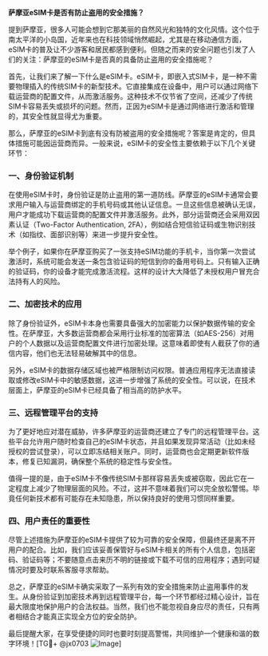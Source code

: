 **萨摩亚eSIM卡是否有防止盗用的安全措施？**

提到萨摩亚，很多人可能会想到它那美丽的自然风光和独特的文化风情。这个位于南太平洋的小岛国，近年来也在科技领域悄然崛起，尤其是在移动通信方面，eSIM卡的普及让不少游客和居民都感到便利。但随之而来的安全问题也引发了人们的关注：萨摩亚的eSIM卡是否真的具备防止盗用的安全措施呢？

首先，让我们来了解一下什么是eSIM卡。eSIM卡，即嵌入式SIM卡，是一种不需要物理插入的传统SIM卡的新型技术。它直接集成在设备中，用户可以通过网络下载运营商的配置文件，从而激活服务。这种技术不仅节省了空间，还减少了传统SIM卡容易丢失或损坏的问题。然而，正因为eSIM卡是通过网络进行激活和管理的，其安全性就显得尤为重要。

那么，萨摩亚的eSIM卡到底有没有防被盗用的安全措施呢？答案是肯定的，但具体措施可能因运营商而异。一般来说，eSIM卡的安全性主要依赖于以下几个关键环节：

### 一、身份验证机制

在使用eSIM卡时，身份验证是防止盗用的第一道防线。萨摩亚的eSIM卡通常会要求用户输入与运营商绑定的手机号码或其他认证信息。一旦这些信息被确认无误，用户才能成功下载运营商的配置文件并激活服务。此外，部分运营商还会采用双因素认证（Two-Factor Authentication, 2FA），例如结合短信验证码或生物识别技术（如指纹、面部识别等）来进一步提升安全性。

举个例子，如果你在萨摩亚购买了一张支持eSIM功能的手机卡，当你第一次尝试激活时，系统可能会发送一条包含验证码的短信到你的备用号码上。只有输入正确的验证码，你的设备才能完成激活流程。这样的设计大大降低了未授权用户冒充合法持有人的风险。

### 二、加密技术的应用

除了身份验证外，eSIM卡本身也需要具备强大的加密能力以保护数据传输的安全性。在萨摩亚，大多数运营商都会采用行业标准的加密算法（如AES-256）对用户的个人数据以及运营商配置文件进行加密处理。这意味着即使有人截获了你的通信内容，他们也无法轻易破解其中的信息。

另外，eSIM卡的数据存储区域也被严格限制访问权限。普通应用程序无法直接读取或修改eSIM卡中的敏感数据，这进一步增强了系统的安全性。可以说，在技术层面上，萨摩亚的eSIM卡已经具备了相当高的防护水平。

### 三、远程管理平台的支持

为了更好地应对潜在威胁，许多萨摩亚的运营商还建立了专门的远程管理平台。这些平台允许用户随时检查自己的eSIM卡状态，并且如果发现异常活动（比如未经授权的尝试登录），可以立即冻结相关账户。同时，运营商也会定期更新软件版本，修复已知漏洞，确保整个系统的稳定性与安全性。

值得一提的是，由于eSIM卡不像传统SIM卡那样容易丢失或被窃取，因此它在一定程度上减少了物理层面的风险。不过，这并不意味着我们可以完全放松警惕。毕竟任何新技术都有可能存在未知隐患，所以保持良好的使用习惯同样重要。

### 四、用户责任的重要性

尽管上述措施为萨摩亚的eSIM卡提供了较为可靠的安全保障，但最终还是离不开用户的配合。比如，我们应该妥善保管好与eSIM卡相关的所有个人信息，包括密码、验证码等；不要随意点击来历不明的链接或下载不可信的应用程序；遇到可疑情况时要及时联系客服寻求帮助。

总之，萨摩亚的eSIM卡确实采取了一系列有效的安全措施来防止盗用事件的发生。从身份验证到加密技术再到远程管理平台，每一个环节都经过精心设计，旨在最大限度地保护用户的合法权益。当然，我们也不能忽视自身应尽的责任，只有两者相结合才能真正实现全方位的安全防护。

最后提醒大家，在享受便捷的同时也要时刻提高警惕，共同维护一个健康和谐的数字环境！[TG💪+ @jx0703 ![Image](https://github.com/user-attachments/assets/dbca1d08-cadb-493c-b0ec-ad6f7a83f270)]